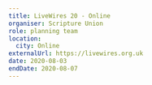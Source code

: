 ```yaml
---
title: LiveWires 20 - Online
organiser: Scripture Union
role: planning team
location:
  city: Online
externalUrl: https://livewires.org.uk
date: 2020-08-03
endDate: 2020-08-07
---
```

